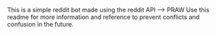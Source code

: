 This is a simple reddit bot made using the reddit API --> PRAW
Use this readme for more information and reference to prevent conflicts and confusion in the future.